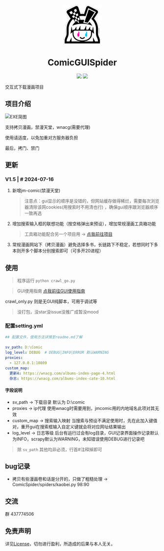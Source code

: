 <div align="center">
  <a href="https://github.com/jasoneri/ComicSpider" target="_blank">
    <img src="GUI/material/icon.png" alt="logo">
  </a>
  <h1 id="koishi">ComicGUISpider</h1>

![](https://img.shields.io/badge/Python-3.12%2B-brightgreen.svg?style=social)
![](https://img.shields.io/badge/Mode-GUI+Scrapy-blue.svg?colorA=abcdef)
</div>

交互式下载漫画项目

## 项目介绍

![EXE简图](https://github.com/jasoneri/ComicSpider/blob/GUI/GUI/material/interfaces.jpg)

支持拷贝漫画，禁漫天堂，wnacg(需要代理)

使用请适度，以免加重对方服务器负担

最后，拷门、禁门

## 更新

### V1.5 | # 2024-07-16

1. 新增jm-comic(禁漫天堂)
   > 注意点：gui显示的顺序是没错的，但网站缓存做得稀烂，需要每次浏览器清除该网cookies(用搜索时不用清也行)
   ，确保gui顺序跟浏览器顺序一致再选
2. 增加搜索输入框的联想功能（按空格弹出来预设），增加常规漫画工具箱功能
   > 工具箱功能配合另一个项目用 -> [点我前往项目](https://github.com/jasoneri/comic_viewer)
3. 常规漫画网站下（拷贝漫画）避免选择多书，长链路下不稳定，若想同时下多本则开多个脚本分别搜索即可（可多开20进程）

## 使用

> 程序运行 `python crawl_go.py`

> GUI使用指南 [点我前往GUI使用指南](https://github.com/jasoneri/ComicSpider/wiki)

crawl_only.py 则是无GUI纯脚本，可用于调试等

> 没打包，没star没issue没推广成暂没mood

### 配置setting.yml

```yaml
## 配置文件，使用方法详情至readme.md了解

sv_path: D:\Comic
log_level: DEBUG  # DEBUG|INFO|ERROR 默认WARNING
proxies:
  - 127.0.0.1:10809
custom_map:
  更新4: https://wnacg.com/albums-index-page-4.html
  杂志: https://wnacg.com/albums-index-cate-10.html
```

#### 字段说明
+ sv_path -> 下载目录 默认为 D:\comic
+ proxies -> ip代理 使用wnacg时需要用到，jmcomic用的内地域名此项对其无效
+ custom_map -> 搜索输入映射 当搜索与预设不满足使用时，先在此加入键值对，重开gui在搜索框输入自定义键就会将对应网址结果输出
+ log_level -> 日志等级 后台有运行过会有log目录，GUI记录界面操作记录默认为INFO，scrapy默认为WARNING，未知错误使用DEBUG进行记录吧

> 除 `sv_path` 其他均非必须，行首#注释掉即可

## bug记录

+ 拷贝有些漫画卷和话是分开的，只做了粗糙处理 -> ComicSpider/spiders/kaobei.py 98:90

## 交流

群 437774506

## 免责声明

详见[License](https://github.com/jasoneri/ComicSpider/blob/GUI/LICENSE)，切勿进行盈利，所造成的后果与本人无关。
